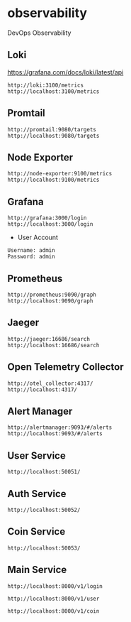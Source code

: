 # observability

DevOps Observability

## Loki

https://grafana.com/docs/loki/latest/api

```shell
http://loki:3100/metrics
http://localhost:3100/metrics
```

## Promtail

```shell
http://promtail:9080/targets
http://localhost:9080/targets
```

## Node Exporter

```shell
http://node-exporter:9100/metrics
http://localhost:9100/metrics
```

## Grafana

```shell
http://grafana:3000/login
http://localhost:3000/login
```

- User Account

```shell
Username: admin
Password: admin
```

## Prometheus

```shell
http://prometheus:9090/graph
http://localhost:9090/graph
```

## Jaeger

```shell
http://jaeger:16686/search
http://localhost:16686/search
```

## Open Telemetry Collector

```shell
http://otel_collector:4317/
http://localhost:4317/
```

## Alert Manager

```shell
http://alertmanager:9093/#/alerts
http://localhost:9093/#/alerts
```

## User Service

```shell
http://localhost:50051/
```

## Auth Service

```shell
http://localhost:50052/
```

## Coin Service

```shell
http://localhost:50053/
```

## Main Service

```shell
http://localhost:8000/v1/login
```

```shell
http://localhost:8000/v1/user
```

```shell
http://localhost:8000/v1/coin
```